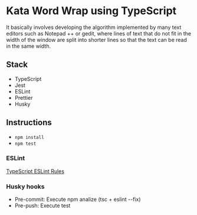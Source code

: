 # Kata Word Wrap using TypeScript
It basically involves developing the algorithm implemented by many text editors such as Notepad ++ or gedit, where lines
of text that do not fit in the width of the window are split into shorter lines so that the text can be read in the same
width.

## Stack
* TypeScript
* Jest
* ESLint
* Prettier
* Husky

## Instructions
* `npm install`
* `npm test`

### ESLint
[TypeScript ESLint Rules](https://github.com/typescript-eslint/typescript-eslint/tree/master/packages/eslint-plugin)

### Husky hooks
* Pre-commit: Execute npm analize (tsc + eslint --fix)
* Pre-push: Execute test
